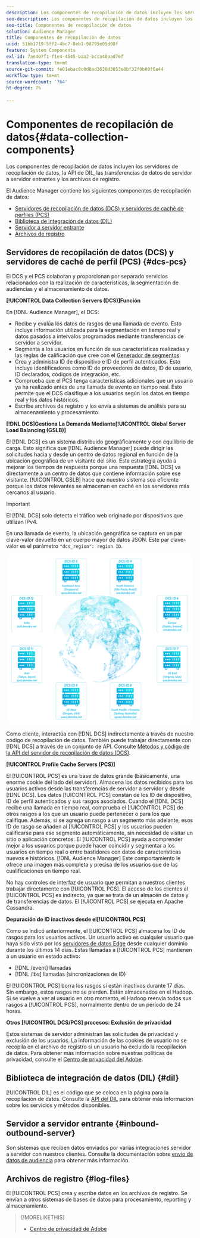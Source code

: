 ```yaml
---
description: Los componentes de recopilación de datos incluyen los servidores de recopilación de datos, la API de DIL, las transferencias de datos de servidor a servidor entrantes y los archivos de registro.
seo-description: Los componentes de recopilación de datos incluyen los servidores de recopilación de datos, la API de DIL, las transferencias de datos de servidor a servidor entrantes y los archivos de registro.
seo-title: Componentes de recopilación de datos
solution: Audience Manager
title: Componentes de recopilación de datos
uuid: 51bb1719-5ff2-4bc7-8eb1-98795e05d08f
feature: System Components
exl-id: 7ae407f1-f1e4-4545-baa2-bcca40aad76f
translation-type: tm+mt
source-git-commit: fe01ebac8c0d0ad3630d3853e0bf32f0b00f6a44
workflow-type: tm+mt
source-wordcount: '764'
ht-degree: 7%

---
```


# Componentes de recopilación de datos{#data-collection-components}

Los componentes de recopilación de datos incluyen los servidores de recopilación de datos, la API de DIL, las transferencias de datos de servidor a servidor entrantes y los archivos de registro.

<!-- 

c_compcollect.xml

 -->

El Audience Manager contiene los siguientes componentes de recopilación de datos:

* [Servidores de recopilación de datos (DCS) y servidores de caché de perfiles (PCS)](../../reference/system-components/components-data-collection.md#dcs-pcs)
* [Biblioteca de integración de datos (DIL)](../../reference/system-components/components-data-collection.md#dil)
* [Servidor a servidor entrante](../../reference/system-components/components-data-collection.md#inbound-outbound-server)
* [Archivos de registro](../../reference/system-components/components-data-collection.md#log-files)

## Servidores de recopilación de datos (DCS) y servidores de caché de perfil (PCS) {#dcs-pcs}

El DCS y el PCS colaboran y proporcionan por separado servicios relacionados con la realización de características, la segmentación de audiencias y el almacenamiento de datos.

**[!UICONTROL Data Collection Servers (DCS)]Función**

En [!DNL Audience Manager], el DCS:

* Recibe y evalúa los datos de rasgos de una llamada de evento. Esto incluye información utilizada para la segmentación en tiempo real y datos pasados a intervalos programados mediante transferencias de servidor a servidor.
* Segmenta a los usuarios en función de sus características realizadas y las reglas de calificación que cree con el [Generador de segmentos](../../features/segments/segment-builder.md).
* Crea y administra ID de dispositivo e ID de perfil autenticados. Esto incluye identificadores como ID de proveedores de datos, ID de usuario, ID declarados, códigos de integración, etc.
* Comprueba que el PCS tenga características adicionales que un usuario ya ha realizado antes de una llamada de evento en tiempo real. Esto permite que el DCS clasifique a los usuarios según los datos en tiempo real y los datos históricos.
* Escribe archivos de registro y los envía a sistemas de análisis para su almacenamiento y procesamiento.

**[!DNL DCS]Gestiona La Demanda Mediante[!UICONTROL Global Server Load Balancing (GSLB)]**

El [!DNL DCS] es un sistema distribuido geográficamente y con equilibrio de carga. Esto significa que [!DNL Audience Manager] puede dirigir las solicitudes hacia y desde un centro de datos regional en función de la ubicación geográfica de un visitante del sitio. Esta estrategia ayuda a mejorar los tiempos de respuesta porque una respuesta [!DNL DCS] va directamente a un centro de datos que contiene información sobre ese visitante. [!UICONTROL GSLB] hace que nuestro sistema sea eficiente porque los datos relevantes se almacenan en caché en los servidores más cercanos al usuario.

>[!IMPORTANT]
>
>El [!DNL DCS] solo detecta el tráfico web originado por dispositivos que utilizan IPv4.

En una llamada de evento, la ubicación geográfica se captura en un par clave-valor devuelto en un cuerpo mayor de datos JSON. Este par clave-valor es el parámetro `"dcs_region": region ID`.

![](assets/dcs-map.png)

Como cliente, interactúa con [!DNL DCS] indirectamente a través de nuestro código de recopilación de datos. También puede trabajar directamente con [!DNL DCS] a través de un conjunto de API. Consulte [Métodos y código de la API del servidor de recopilación de datos (DCS)](../../api/dcs-intro/dcs-event-calls/dcs-event-calls.md).

**[!UICONTROL Profile Cache Servers (PCS)]**

El [!UICONTROL PCS] es una base de datos grande (básicamente, una enorme cookie del lado del servidor). Almacena los datos recibidos para los usuarios activos desde las transferencias de servidor a servidor y desde [!DNL DCS]. Los datos [!UICONTROL PCS] constan de los ID de dispositivo, ID de perfil autenticados y sus rasgos asociados. Cuando el [!DNL DCS] recibe una llamada en tiempo real, comprueba el [!UICONTROL PCS] de otros rasgos a los que un usuario puede pertenecer o para los que califique. Además, si se agrega un rasgo a un segmento más adelante, esos ID de rasgo se añaden al [!UICONTROL PCS] y los usuarios pueden calificarse para ese segmento automáticamente, sin necesidad de visitar un sitio o aplicación concretos. El [!UICONTROL PCS] ayuda a comprender mejor a los usuarios porque puede hacer coincidir y segmentar a los usuarios en tiempo real o entre bastidores con datos de características nuevos e históricos. [!DNL Audience Manager] Este comportamiento le ofrece una imagen más completa y precisa de los usuarios que de las cualificaciones en tiempo real.

No hay controles de interfaz de usuario que permitan a nuestros clientes trabajar directamente con [!UICONTROL PCS]. El acceso de los clientes al [!UICONTROL PCS] es indirecto, ya que se trata de un almacén de datos y de transferencias de datos. El [!UICONTROL PCS] se ejecuta en Apache Cassandra.

**Depuración de ID inactivos desde el[!UICONTROL PCS]**

Como se indicó anteriormente, el [!UICONTROL PCS] almacena los ID de rasgos para los usuarios activos. Un usuario activo es cualquier usuario que haya sido visto por los [servidores de datos Edge](../../reference/system-components/components-edge.md) desde cualquier dominio durante los últimos 14 días. Estas llamadas a [!UICONTROL PCS] mantienen a un usuario en estado activo:

* [!DNL /event] llamadas
* [!DNL /ibs] llamadas (sincronizaciones de ID)

<!-- 

Removed /dpm calls from the bulleted list. /dpm calls have been deprecated.

 -->

El [!UICONTROL PCS] borra los rasgos si están inactivos durante 17 días. Sin embargo, estos rasgos no se pierden. Están almacenados en el Hadoop. Si se vuelve a ver al usuario en otro momento, el Hadoop reenvía todos sus rasgos a [!UICONTROL PCS], normalmente dentro de un período de 24 horas.

**Otros  [!UICONTROL DCS/PCS] procesos: Exclusión de privacidad**

Estos sistemas de servidor administran las solicitudes de privacidad y exclusión de los usuarios. La información de las cookies de usuario no se recopila en el archivo de registro si un usuario ha excluido la recopilación de datos. Para obtener más información sobre nuestras políticas de privacidad, consulte el [Centro de privacidad del Adobe](https://www.adobe.com/es/privacy/advertising-services.html).

## Biblioteca de integración de datos (DIL)  {#dil}

[!UICONTROL DIL] es el código que se coloca en la página para la recopilación de datos. Consulte la [API del DIL](../../dil/dil-overview.md) para obtener más información sobre los servicios y métodos disponibles.

## Servidor a servidor entrante {#inbound-outbound-server}

Son sistemas que reciben datos enviados por varias integraciones servidor a servidor con nuestros clientes. Consulte la documentación sobre [envío de datos de audiencia](/help/using/integration/sending-audience-data/real-time-data-integration/real-time-tech-specs.md) para obtener más información.

## Archivos de registro {#log-files}

El [!UICONTROL PCS] crea y escribe datos en los archivos de registro. Se envían a otros sistemas de bases de datos para procesamiento, reporting y almacenamiento.

>[!MORELIKETHIS]
>
>* [Centro de privacidad de Adobe](https://www.adobe.com/es/privacy.html)

